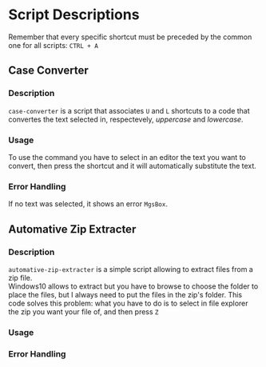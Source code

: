 # Script Descriptions
Remember that every specific shortcut must be preceded by the common one for all scripts: `CTRL + A`
## Case Converter
### Description
`case-converter` is a script that associates `U` and `L` shortcuts to a code that convertes the text selected in, respectevely, *uppercase* and *lowercase*.

### Usage 
To use the command you have to select in an editor the text you want to convert, then press the shortcut and it will automatically substitute the text.

### Error Handling
If no text was selected, it shows an error `MgsBox`.


## Automative Zip Extracter

### Description
`automative-zip-extracter` is a simple script allowing to extract files from a zip file.  
Windows10 allows to extract but you have to browse to choose the folder to place the files, 
but I always need to put the files in the zip's folder. 
This code solves this problem: what you have to do is to select in file explorer the zip you want your file of, 
and then press `Z`

### Usage 


### Error Handling